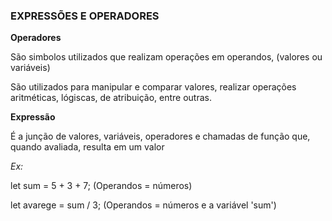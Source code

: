 ### EXPRESSÕES E OPERADORES

**Operadores**

São simbolos utilizados que realizam operações em operandos, (valores ou variáveis)

São utilizados para manipular e comparar valores, realizar operações aritméticas, lógiscas, de atribuição, entre outras.

**Expressão**

É a junção de valores, variáveis, operadores e chamadas de função que, quando avaliada, resulta em um valor

*Ex:*

let sum = 5 + 3 + 7; (Operandos = números)

let avarege = sum / 3; (Operandos = números e a variável 'sum')